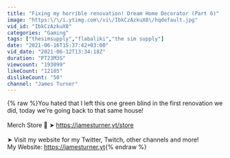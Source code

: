 ```yaml
---
title: "Fixing my horrible renovation! Dream Home Decorator (Part 6)"
image: "https:\/\/i.ytimg.com\/vi\/IbkCzAzkuX8\/hqdefault.jpg"
vid_id: "IbkCzAzkuX8"
categories: "Gaming"
tags: ["thesimsupply","flabaliki","the sim supply"]
date: "2021-06-16T15:37:42+03:00"
vid_date: "2021-06-12T13:34:18Z"
duration: "PT23M3S"
viewcount: "193099"
likeCount: "12105"
dislikeCount: "50"
channel: "James Turner"
---
```

{% raw %}You hated that I left this one green blind in the first renovation we did, today we're going back to that same house!<br /><br />Merch Store 👚 ➤ <a rel="nofollow" target="blank" href="https://jamesturner.yt/store">https://jamesturner.yt/store</a><br /><br />➤ Visit my website for my Twitter, Twitch, other channels and more!<br />My Website: <a rel="nofollow" target="blank" href="https://jamesturner.yt">https://jamesturner.yt</a>{% endraw %}
